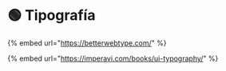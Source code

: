 # 🟢 Tipografía

{% embed url="https://betterwebtype.com/" %}

{% embed url="https://imperavi.com/books/ui-typography/" %}
